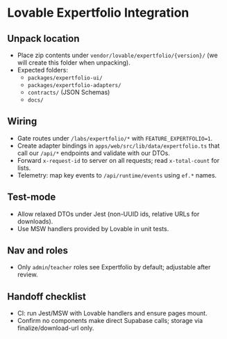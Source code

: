 # Lovable Expertfolio Integration

## Unpack location
- Place zip contents under `vendor/lovable/expertfolio/{version}/` (we will create this folder when unpacking).
- Expected folders:
  - `packages/expertfolio-ui/`
  - `packages/expertfolio-adapters/`
  - `contracts/` (JSON Schemas)
  - `docs/`

## Wiring
- Gate routes under `/labs/expertfolio/*` with `FEATURE_EXPERTFOLIO=1`.
- Create adapter bindings in `apps/web/src/lib/data/expertfolio.ts` that call our `/api/*` endpoints and validate with our DTOs.
- Forward `x-request-id` to server on all requests; read `x-total-count` for lists.
- Telemetry: map key events to `/api/runtime/events` using `ef.*` names.

## Test-mode
- Allow relaxed DTOs under Jest (non-UUID ids, relative URLs for downloads).
- Use MSW handlers provided by Lovable in unit tests.

## Nav and roles
- Only `admin`/`teacher` roles see Expertfolio by default; adjustable after review.

## Handoff checklist
- CI: run Jest/MSW with Lovable handlers and ensure pages mount.
- Confirm no components make direct Supabase calls; storage via finalize/download-url only.
